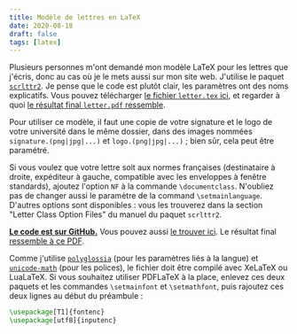 ```yaml
---
title: Modèle de lettres en LaTeX
date: 2020-08-18
draft: false
tags: [latex]
---
```


Plusieurs personnes m'ont demandé mon modèle LaTeX pour les lettres que j'écris, donc au cas où je le mets aussi sur mon site web.
J'utilise le paquet [`scrlttr2`](https://www.ctan.org/pkg/scrlttr2).
Je pense que le code est plutôt clair, les paramètres ont des noms explicatifs.
Vous pouvez télécharger [le fichier `letter.tex` ici](), et regarder à quoi [le résultat final `letter.pdf` ressemble](letter.pdf).

<!--more-->

Pour utiliser ce modèle, il faut une copie de votre signature et le logo de votre université dans le même dossier, dans des images nommées `signature.(png|jpg|...)` et `logo.(png|jpg|...)` ; bien sûr, cela peut être paramétré.

Si vous voulez que votre lettre soit aux normes françaises (destinataire à droite, expéditeur à gauche, compatible avec les enveloppes à fenêtre standards), ajoutez l'option `NF` à la commande `\documentclass`.
N'oubliez pas de changer aussi le paramètre de la command `\setmainlanguage`.
D'autres options sont disponibles : vous les trouverez dans la section "Letter Class Option Files" du manuel du paquet `scrlttr2`.

**[Le code est sur GitHub.](https://gist.github.com/nidrissi/7b9d8f2f1a80837090e84160e68e8f00)**
Vous pouvez aussi <a href="#" data-toggle="collapse" data-target="#gist-collapse" aria-expanded="false" aria-controls="gist-collapse">le trouver ici</a>.
Le résultat final [ressemble à ce PDF](letter.pdf).

<div class="collapse" id="gist-collapse">
<script src="https://gist.github.com/nidrissi/7b9d8f2f1a80837090e84160e68e8f00.js"></script>
</div>

Comme j'utilise [`polyglossia`](https://www.ctan.org/pkg/polyglossia) (pour les paramètres liés à la langue) et [`unicode-math`](https://www.ctan.org/pkg/unicode-math) (pour les polices), le fichier doit être compilé avec XeLaTeX ou LuaLaTeX.
Si vous souhaitez utiliser PDFLaTeX à la place, enlevez ces deux paquets et les commandes `\setmainfont` et `\setmathfont`, puis rajoutez ces deux lignes au début du préambule :

```tex
\usepackage[T1]{fontenc}
\usepackage[utf8]{inputenc}
```

